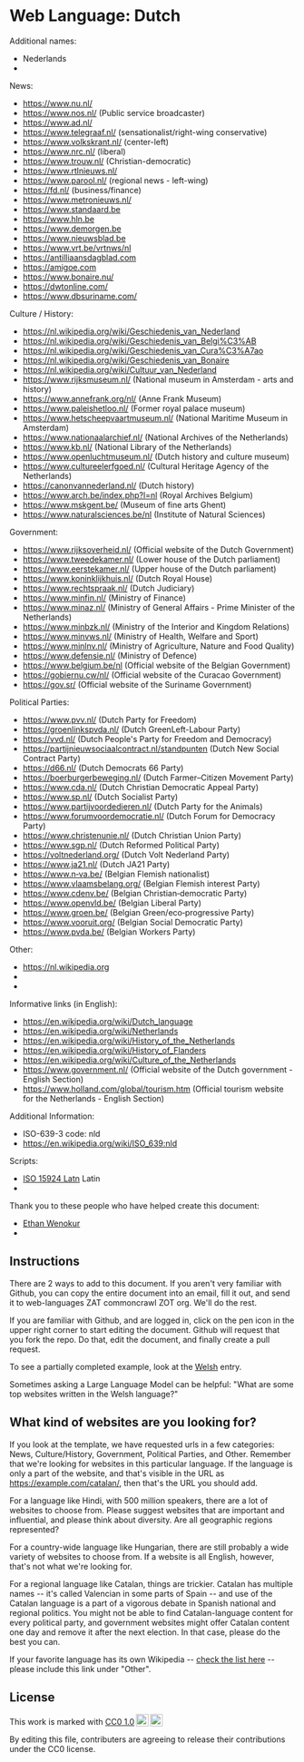 # Web Language: Dutch

Additional names:
- Nederlands
- 

News:
- https://www.nu.nl/
- https://www.nos.nl/ (Public service broadcaster)
- https://www.ad.nl/
- https://www.telegraaf.nl/ (sensationalist/right-wing conservative)
- https://www.volkskrant.nl/ (center-left)
- https://www.nrc.nl/ (liberal)
- https://www.trouw.nl/ (Christian-democratic)
- https://www.rtlnieuws.nl/
- https://www.parool.nl/ (regional news - left-wing)
- https://fd.nl/ (business/finance)
- https://www.metronieuws.nl/
- https://www.standaard.be
- https://www.hln.be
- https://www.demorgen.be
- https://www.nieuwsblad.be
- https://www.vrt.be/vrtnws/nl
- https://antilliaansdagblad.com
- https://amigoe.com
- https://www.bonaire.nu/
- https://dwtonline.com/
- https://www.dbsuriname.com/


Culture / History:
- https://nl.wikipedia.org/wiki/Geschiedenis_van_Nederland
- https://nl.wikipedia.org/wiki/Geschiedenis_van_Belgi%C3%AB
- https://nl.wikipedia.org/wiki/Geschiedenis_van_Cura%C3%A7ao
- https://nl.wikipedia.org/wiki/Geschiedenis_van_Bonaire
- https://nl.wikipedia.org/wiki/Cultuur_van_Nederland
- https://www.rijksmuseum.nl/ (National museum in Amsterdam - arts and history)
- https://www.annefrank.org/nl/ (Anne Frank Museum)
- https://www.paleishetloo.nl/ (Former royal palace museum)
- https://www.hetscheepvaartmuseum.nl/ (National Maritime Museum in Amsterdam)
- https://www.nationaalarchief.nl/ (National Archives of the Netherlands)
- https://www.kb.nl/ (National Library of the Netherlands)
- https://www.openluchtmuseum.nl/ (Dutch history and culture museum)
- https://www.cultureelerfgoed.nl/ (Cultural Heritage Agency of the Netherlands)
- https://canonvannederland.nl/ (Dutch history)
- https://www.arch.be/index.php?l=nl (Royal Archives Belgium)
- https://www.mskgent.be/ (Museum of fine arts Ghent)
- https://www.naturalsciences.be/nl (Institute of Natural Sciences)
  
Government:
- https://www.rijksoverheid.nl/ (Official website of the Dutch Government)
- https://www.tweedekamer.nl/ (Lower house of the Dutch parliament)
- https://www.eerstekamer.nl/ (Upper house of the Dutch parliament)
- https://www.koninklijkhuis.nl/ (Dutch Royal House)
- https://www.rechtspraak.nl/ (Dutch Judiciary)
- https://www.minfin.nl/ (Ministry of Finance)
- https://www.minaz.nl/ (Ministry of General Affairs - Prime Minister of the Netherlands)
- https://www.minbzk.nl/ (Ministry of the Interior and Kingdom Relations)
- https://www.minvws.nl/ (Ministry of Health, Welfare and Sport)
- https://www.minlnv.nl/ (Ministry of Agriculture, Nature and Food Quality)
- https://www.defensie.nl/ (Ministry of Defence)
- https://www.belgium.be/nl (Official website of the Belgian Government)
- https://gobiernu.cw/nl/ (Official website of the Curacao Government)
- https://gov.sr/ (Official website of the Suriname Government)
  
  


Political Parties:
- https://www.pvv.nl/ (Dutch Party for Freedom)
- https://groenlinkspvda.nl/ (Dutch GreenLeft-Labour Party)
- https://vvd.nl/ (Dutch People's Party for Freedom and Democracy)
- https://partijnieuwsociaalcontract.nl/standpunten (Dutch New Social Contract Party)
- https://d66.nl/ (Dutch Democrats 66 Party)
- https://boerburgerbeweging.nl/ (Dutch Farmer–Citizen Movement Party)
- https://www.cda.nl/ (Dutch Christian Democratic Appeal Party)
- https://www.sp.nl/ (Dutch Socialist Party)
- https://www.partijvoordedieren.nl/ (Dutch Party for the Animals)
- https://www.forumvoordemocratie.nl/ (Dutch Forum for Democracy Party)
- https://www.christenunie.nl/ (Dutch Christian Union Party)
- https://www.sgp.nl/ (Dutch Reformed Political Party)
- https://voltnederland.org/ (Dutch Volt Nederland Party)
- https://www.ja21.nl/ (Dutch JA21 Party)
- https://www.n‑va.be/ (Belgian Flemish nationalist)
- https://www.vlaamsbelang.org/ (Belgian Flemish interest Party)
- https://www.cdenv.be/ (Belgian Christian‑democratic Party)
- https://www.openvld.be/ (Belgian Liberal Party)
- https://www.groen.be/ (Belgian Green/eco‑progressive Party)
- https://www.vooruit.org/ (Belgian Social Democratic Party)
- https://www.pvda.be/ (Belgian Workers Party)

Other:
- https://nl.wikipedia.org
- 
- 

Informative links (in English):
- https://en.wikipedia.org/wiki/Dutch_language
- https://en.wikipedia.org/wiki/Netherlands
- https://en.wikipedia.org/wiki/History_of_the_Netherlands
- https://en.wikipedia.org/wiki/History_of_Flanders
- https://en.wikipedia.org/wiki/Culture_of_the_Netherlands
- https://www.government.nl/ (Official website of the Dutch government - English Section)
- https://www.holland.com/global/tourism.htm (Official tourism website for the Netherlands - English Section)

Additional Information:
- ISO-639-3 code: nld
- https://en.wikipedia.org/wiki/ISO_639:nld


Scripts:
- <a href="https://en.wikipedia.org/wiki/ISO_15924">ISO 15924 Latn</a> Latin
- 

Thank you to these people who have helped create this document:
- [Ethan Wenokur](https://github.com/e-Winnie)
- 

## Instructions

There are 2 ways to add to this document. If you aren't very familiar
with Github, you can copy the entire document into an email, fill it
out, and send it to web-languages ZAT commoncrawl ZOT org. We'll do the rest.

If you are familiar with Github, and are logged in, click on the pen
icon in the upper right corner to start editing the document.
Github will request that you fork the repo. Do that, edit the
document, and finally create a pull request.

To see a partially completed example, look at the
[Welsh](../living/welsh.md) entry.

Sometimes asking a Large Language Model can be helpful: "What are some
top websites written in the Welsh language?"

## What kind of websites are you looking for?

If you look at the template, we have requested urls in a few
categories: News, Culture/History, Government, Political Parties, and
Other. Remember that we're looking for websites in this particular
language. If the language is only a part of the website, and that's
visible in the URL as https://example.com/catalan/, then that's the
URL you should add.

For a language like Hindi, with 500 million speakers, there are a lot
of websites to choose from. Please suggest websites that are important
and influential, and please think about diversity. Are all geographic
regions represented?

For a country-wide language like Hungarian, there are still probably a
wide variety of websites to choose from. If a website is all English,
however, that's not what we're looking for.

For a regional language like Catalan, things are trickier. Catalan has
multiple names -- it's called Valencian in some parts of Spain -- and
use of the Catalan language is a part of a vigorous debate in Spanish
national and regional politics. You might not be able to find
Catalan-language content for every political party, and government
websites might offer Catalan content one day and remove it after
the next election. In that case, please do the best you can.

If your favorite language has its own Wikipedia -- [check the list here](https://en.wikipedia.org/wiki/List_of_Wikipedias) --
please include this link under "Other".

## License

<p xmlns:cc="http://creativecommons.org/ns#" >This work is marked with <a href="https://creativecommons.org/publicdomain/zero/1.0/?ref=chooser-v1" target="_blank" rel="license noopener noreferrer" style="display:inline-block;">CC0 1.0<img style="height:22px!important;margin-left:3px;vertical-align:text-bottom;" src="https://mirrors.creativecommons.org/presskit/icons/cc.svg?ref=chooser-v1" alt=""><img style="height:22px!important;margin-left:3px;vertical-align:text-bottom;" src="https://mirrors.creativecommons.org/presskit/icons/zero.svg?ref=chooser-v1" alt=""></a></p>

By editing this file, contributers are agreeing to release their contributions under the CC0 license.
